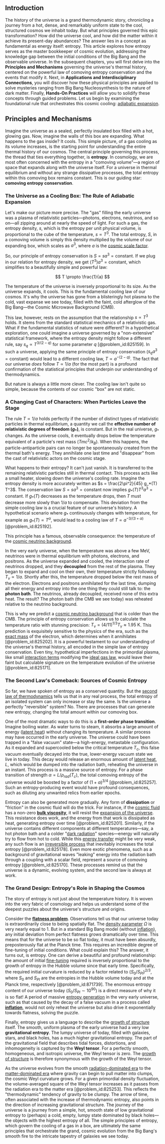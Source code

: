## Introduction
The history of the universe is a grand thermodynamic story, chronicling a journey from a hot, dense, and remarkably uniform state to the cool, structured cosmos we inhabit today. But what principles governed this epic transformation? How did the universe cool, and how did the matter within it achieve its present-day abundances? The answer lies in a concept as fundamental as energy itself: entropy. This article explores how entropy serves as the master bookkeeper of cosmic evolution, addressing the knowledge gap between the initial conditions of the Big Bang and the observable universe. In the subsequent chapters, you will first delve into the **Principles and Mechanisms** governing the universe's thermal history, centered on the powerful law of comoving entropy conservation and the events that modify it. Next, in **Applications and Interdisciplinary Connections**, you will discover how these physical principles are applied to solve mysteries ranging from Big Bang Nucleosynthesis to the nature of dark matter. Finally, **Hands-On Practices** will allow you to solidify these concepts through guided problems. Let us begin by examining the foundational rule that orchestrates this cosmic cooling: [adiabatic expansion](@article_id:144090).

## Principles and Mechanisms

Imagine the universe as a sealed, perfectly insulated box filled with a hot, glowing gas. Now, imagine the walls of this box are expanding. What happens to the gas inside? It cools. This simple picture, of a gas cooling as its volume increases, is the starting point for understanding the entire thermal history of our cosmos. The central principle governing this process, the thread that ties everything together, is **entropy**. In cosmology, we are most often concerned with the entropy in a "comoving volume"—a region of space that expands along with the universe itself. For a universe in thermal equilibrium and without any strange dissipative processes, the total entropy within this comoving box remains constant. This is our guiding star: **comoving entropy conservation**.

### The Universe as a Cooling Box: The Rule of Adiabatic Expansion

Let's make our picture more precise. The "gas" filling the early universe was a plasma of relativistic particles—photons, electrons, neutrinos, and so on—all zipping around at nearly the speed of light. For such a gas, the entropy density, $s$, which is the entropy per unit physical volume, is proportional to the cube of the temperature, $s \propto T^3$. The total entropy, $S$, in a comoving volume is simply this density multiplied by the volume of our expanding box, which scales as $a^3$, where $a$ is the [cosmic scale factor](@article_id:161356).

So, our principle of entropy conservation is $S = s a^3 = \text{constant}$. If we plug in our relation for entropy density, we get $(T^3) a^3 = \text{constant}$, which simplifies to a beautifully simple and powerful law:

$$
T \propto \frac{1}{a}
$$

The temperature of the universe is inversely proportional to its size. As the universe expands, it cools. This is the fundamental cooling law of our cosmos. It's why the universe has gone from a blisteringly hot plasma to the cold, vast expanse we see today, filled with the faint, cold afterglow of the Big Bang—the Cosmic Microwave Background (CMB).

This law, however, rests on the assumption that the relationship $s \propto T^3$ holds. It stems from the standard statistical mechanics of a relativistic gas. What if the fundamental statistics of nature were different? In a hypothetical exploration, one could imagine a universe governed by a "non-extensive" statistical framework, where the entropy density might follow a different rule, say $s_q \propto T^{3/(2-q)}$ for some parameter $q$ [@problem_id:825159]. In such a universe, applying the same principle of entropy conservation ($s_q a^3 = \text{constant}$) would lead to a different cooling law, $T \propto a^{-(2-q)}$. The fact that our universe *does* follow $T \propto 1/a$ (for the most part) is a profound confirmation of the statistical principles that underpin our understanding of thermodynamics.

But nature is always a little more clever. The cooling law isn't quite so simple, because the contents of our cosmic "box" are not static.

### A Changing Cast of Characters: When Particles Leave the Stage

The rule $T \propto 1/a$ holds perfectly if the number of distinct types of relativistic particles in thermal equilibrium, a quantity we call the **effective number of relativistic degrees of freedom ($g_*$)**, is constant. But in the real universe, $g_*$ changes. As the universe cools, it eventually drops below the temperature equivalent of a particle's rest mass ($T  mc^2/k_B$). When this happens, the particle-antiparticle pairs can no longer be spontaneously created from the thermal bath's energy. They annihilate one last time and "disappear" from the cast of relativistic actors on the cosmic stage.

What happens to their entropy? It can't just vanish. It is transferred to the remaining relativistic particles still in thermal contact. This process acts like a small heater, slowing down the universe's cooling rate. Imagine the entropy density is more accurately written as $s = \frac{2\pi^2}{45} g_*(T) T^3$. The conservation law $S = s a^3 = \text{constant}$ now implies $g_*(T) T^3 a^3 = \text{constant}$. If $g_*(T)$ decreases as the temperature drops, then $T$ must decrease more slowly than $1/a$ to compensate. This deviation from the simple cooling law is a crucial feature of our universe's history. A hypothetical scenario where $g_*$ continuously changes with temperature, for example as $g_*(T) \propto T^\alpha$, would lead to a cooling law of $T \propto a^{-3/(3+\alpha)}$ [@problem_id:825192].

This principle has a famous, observable consequence: the temperature of the [cosmic neutrino background](@article_id:158999).

In the very early universe, when the temperature was above a few MeV, neutrinos were in thermal equilibrium with photons, electrons, and positrons. As the universe expanded and cooled, the interaction rate of neutrinos dropped, and they **decoupled** from the rest of the plasma. They began to expand and cool on their own, their temperature strictly following $T_\nu \propto 1/a$. Shortly after this, the temperature dropped below the rest mass of the electron. Electrons and positrons annihilated for the last time, dumping all their energy and entropy into the one thing they could still talk to: the **photon bath**. The neutrinos, already decoupled, received none of this extra heat. The result? The photon bath (the CMB we see today) was reheated relative to the neutrino background.

This is why we predict a [cosmic neutrino background](@article_id:158999) that is colder than the CMB. The principle of entropy conservation allows us to calculate the temperature ratio with stunning precision: $T_\nu = (4/11)^{1/3} T_\gamma \approx 1.95 \text{ K}$. This prediction is exquisitely sensitive to the physics of the era, such as the [exact mass](@article_id:199234) of the electron, which determines when it annihilates [@problem_id:825202]. It is a powerful testament to our understanding of the universe's thermal history, all encoded in the simple law of entropy conservation. Even tiny, hypothetical imperfections in the primordial plasma, like small [interaction terms](@article_id:636789) modifying the [ideal gas law](@article_id:146263), would leave their faint but calculable signature on the temperature evolution of the universe [@problem_id:825171].

### The Second Law's Comeback: Sources of Cosmic Entropy

So far, we have spoken of entropy as a conserved quantity. But the [second law of thermodynamics](@article_id:142238) tells us that in any real process, the total entropy of an isolated system can only increase or stay the same. Is the universe a perfectly "reversible" system? No. There are processes that can generate new entropy, changing the total amount within our comoving box.

One of the most dramatic ways to do this is a **first-order phase transition**. Imagine boiling water. As water turns to steam, it absorbs a large amount of energy ([latent heat](@article_id:145538)) without changing its temperature. A similar process may have occurred in the early universe. The universe could have been trapped in a "false vacuum" state—a high-energy, metastable configuration. As it expanded and supercooled below the critical temperature $T_c$, this false vacuum eventually decayed into the true, lower-energy vacuum state we live in today. This decay would release an enormous amount of [latent heat](@article_id:145538), $L$, which would be dumped into the radiation bath, reheating the universe in an instant. This process is a massive source of entropy. For a phase transition of strength $\alpha = L / \rho_{rad}(T_c)$, the total comoving entropy of the universe would be boosted by a factor of $(1+\alpha)^{3/4}$ [@problem_id:825257]. Such an entropy-producing event would have profound consequences, such as diluting any unwanted relics from earlier epochs.

Entropy can also be generated more gradually. Any form of **dissipation** or "friction" in the cosmic fluid will do the trick. For instance, if the [cosmic fluid](@article_id:160951) has a non-zero **[bulk viscosity](@article_id:187279)**, it will resist the [expansion of the universe](@article_id:159987). This resistance does work, and the energy from that work is dissipated as heat, generating entropy over time [@problem_id:825201]. Similarly, if the universe contains different components at different temperatures—say, a hot photon bath and a colder "[dark radiation](@article_id:156987)" species—energy will naturally try to flow from hot to cold. While this [energy transfer](@article_id:174315) might be very weak, any such flow is an [irreversible process](@article_id:143841) that inevitably increases the total entropy [@problem_id:825178]. Even more exotic phenomena, such as a background of gravitational waves "leaking" energy into the radiation bath through a coupling with a scalar field, represent a source of comoving entropy [@problem_id:825170]. These processes remind us that the universe is a dynamic, evolving system, and the second law is always at work.

### The Grand Design: Entropy's Role in Shaping the Cosmos

The story of entropy is not just about the temperature history. It is woven into the very fabric of cosmology and helps us understand some of the deepest puzzles about the universe's structure and origins.

Consider the **[flatness problem](@article_id:161281)**. Observations tell us that our universe today is extraordinarily close to being spatially flat. The [density parameter](@article_id:264550) $\Omega$ is very nearly equal to 1. But in a standard Big Bang model (without [inflation](@article_id:160710)), any initial deviation from perfect flatness grows dramatically over time. This means that for the universe to be so flat today, it must have been absurdly, preposterously flat at the Planck time. This requires an incredible degree of fine-tuning of initial conditions. What could explain this? The answer, it turns out, is entropy. One can derive a beautiful and profound relationship: the amount of initial [fine-tuning](@article_id:159416) required is inversely proportional to the growth of entropy in the Hubble volume since that early time. Specifically, the required initial curvature is reduced by a factor related to $(S_0/S_{Pl})^{2/3}$, where $S_0$ and $S_{Pl}$ are the entropies in the Hubble volume today and at the Planck time, respectively [@problem_id:871739]. The enormous entropy content of our universe today ($S_0/S_{Pl} \sim 10^{90}$) is a direct measure of why it is so flat! A period of massive [entropy generation](@article_id:138305) in the very early universe, such as that caused by the decay of a false vacuum in a process called **[inflation](@article_id:160710)**, would not only reheat the universe but also drive it exponentially towards flatness, solving the puzzle.

Finally, entropy gives us a language to describe the [growth of structure](@article_id:158033) itself. The smooth, uniform plasma of the early universe had a very low **gravitational entropy**. The lumpy universe of today, filled with galaxies, stars, and black holes, has a much higher gravitational entropy. The part of the gravitational field that describes tidal forces, distortions, and inhomogeneity is captured by the **Weyl tensor**. For a perfectly smooth, homogeneous, and isotropic universe, the Weyl tensor is zero. The [growth of structure](@article_id:158033) is therefore synonymous with the growth of the Weyl tensor.

As the universe evolves from the smooth [radiation-dominated era](@article_id:261392) to the [matter-dominated era](@article_id:271868) where gravity can begin to pull matter into clumps, the cosmic Weyl curvature grows. For a given primordial density fluctuation, the volume-averaged square of the Weyl tensor increases as it passes from the radiation era to the matter era [@problem_id:825253]. This reflects the "thermodynamic" tendency of gravity to be clumpy. The arrow of time, often associated with the increase of thermodynamic entropy, also points in the direction of increasing gravitational structure. The journey of the universe is a journey from a simple, hot, smooth state of low gravitational entropy to (perhaps) a cold, empty, lumpy state dominated by black holes—the objects with the highest entropy of all. The simple principles of entropy, which govern the cooling of a gas in a box, are ultimately the same principles that orchestrate the grand, cosmic evolution from the Big Bang's smooth fire to the intricate tapestry of galaxies we see today.